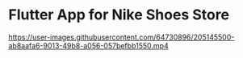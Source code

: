 # Flutter App for Nike Shoes Store



https://user-images.githubusercontent.com/64730896/205145500-ab8aafa6-9013-49b8-a056-057befbb1550.mp4

